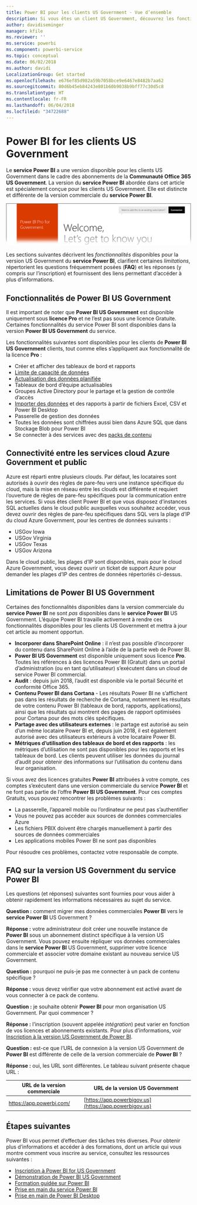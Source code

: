 ```yaml
---
title: Power BI pour les clients US Government - Vue d’ensemble
description: Si vous êtes un client US Government, découvrez les fonctionnalités et limitations du service Power BI US Government
author: davidiseminger
manager: kfile
ms.reviewer: ''
ms.service: powerbi
ms.component: powerbi-service
ms.topic: conceptual
ms.date: 06/02/2018
ms.author: davidi
LocalizationGroup: Get started
ms.openlocfilehash: e676ef85d982a59b7058bce9e6467e8482b7aa62
ms.sourcegitcommit: 80d6b45eb84243e801b60b9038b9bff77c30d5c8
ms.translationtype: HT
ms.contentlocale: fr-FR
ms.lasthandoff: 06/04/2018
ms.locfileid: "34722688"
---
```

# <a name="power-bi-for-us-government-customers"></a>Power BI for les clients US Government
Le **service Power BI** a une version disponible pour les clients US Government dans le cadre des abonnements de la **Communauté Office 365 US Government**. La version du **service Power BI** abordée dans cet article est spécialement conçue pour les clients US Government. Elle est distincte et différente de la version commerciale du **service Power BI**.

![](media/service-govus-overview/service_usgov_overview-1.png)

Les sections suivantes décrivent les *fonctionnalités* disponibles pour la version US Government du **service Power BI**, clarifient certaines *limitations*, répertorient les questions fréquemment posées (**FAQ**) et les réponses (y compris sur l’inscription) et fournissent des liens permettant d’accéder à plus d’informations.

## <a name="features-of-power-bi-us-government"></a>Fonctionnalités de Power BI US Government
Il est important de noter que **Power BI US Government** est disponible uniquement sous **licence Pro** et ne l’est pas sous une licence Gratuite. Certaines fonctionnalités du service Power BI sont disponibles dans la version **Power BI US Government** du service.

Les fonctionnalités suivantes sont disponibles pour les clients de **Power BI US Government** clients, tout comme elles s’appliquent aux fonctionnalité de la licence **Pro** :

* Créer et afficher des tableaux de bord et rapports
* [Limite de capacité de données](service-admin-manage-your-data-storage-in-power-bi.md)
* [Actualisation des données planifiée](refresh-data.md)
* Tableaux de bord d’équipe actualisables
* Groupes Active Directory pour le partage et la gestion de contrôle d’accès
* [Importer des données](service-get-data.md) et des rapports à partir de fichiers Excel, CSV et Power BI Desktop
* Passerelle de gestion des données
* Toutes les données sont chiffrées aussi bien dans Azure SQL que dans Stockage Blob pour Power BI
* Se connecter à des services avec des [packs de contenu](service-connect-to-services.md)

## <a name="connectivity-between-government-and-public-azure-cloud-services"></a>Connectivité entre les services cloud Azure Government et public 

Azure est réparti entre plusieurs clouds. Par défaut, les locataires sont autorisés à ouvrir des règles de pare-feu vers une instance spécifique du cloud, mais la mise en réseau entre les clouds est différente et requiert l’ouverture de règles de pare-feu spécifiques pour la communication entre les services. Si vous êtes client Power BI et que vous disposez d’instances SQL actuelles dans le cloud public auxquelles vous souhaitez accéder, vous devez ouvrir des règles de pare-feu spécifiques dans SQL vers la plage d’IP du cloud Azure Government, pour les centres de données suivants :

* USGov Iowa
* USGov Virginia
* USGov Texas
* USGov Arizona

Dans le cloud public, les plages d’IP sont disponibles, mais pour le cloud Azure Government, vous devez ouvrir un ticket de support Azure pour demander les plages d’IP des centres de données répertoriés ci-dessus. 


## <a name="limitations-of-power-bi-us-government"></a>Limitations de Power BI US Government
Certaines des fonctionnalités disponibles dans la version commerciale du **service Power BI** ne sont *pas* disponibles dans le **service Power BI** US Government. L’équipe Power BI travaille activement à rendre ces fonctionnalités disponibles pour les clients US Government et mettra à jour cet article au moment opportun.

* **Incorporer dans SharePoint Online** : il n’est pas possible d’incorporer du contenu dans SharePoint Online à l’aide de la partie web de Power BI.
* **Power BI US Government** est disponible uniquement sous licence **Pro**. Toutes les références à des licences Power BI (Gratuit) dans un portail d’administration (ou en tant qu’utilisateur) s’exécutent dans un cloud de service Power BI commercial.
* **Audit** : depuis juin 2018, l’audit est disponible via le portail Sécurité et conformité Office 365.
* **Contenu Power BI dans Cortana** - Les résultats Power BI ne s’affichent pas dans les résultats de recherche de Cortana, notamment les résultats de votre contenu Power BI (tableaux de bord, rapports, applications), ainsi que les résultats qui montrent des pages de rapport optimisées pour Cortana pour des mots clés spécifiques.
* **Partage avec des utilisateurs externes** : le partage est autorisé au sein d’un même locataire Power BI et, depuis juin 2018, il est également autorisé avec des utilisateurs extérieurs à votre locataire Power BI.
* **Métriques d’utilisation des tableaux de bord et des rapports** : les métriques d’utilisation ne sont pas disponibles pour les rapports et les tableaux de bord. Les clients peuvent utiliser les données du journal d’audit pour obtenir des informations sur l’utilisation du contenu dans leur organisation.

Si vous avez des licences gratuites **Power BI** attribuées à votre compte, ces comptes s’exécutent dans une version commerciale du service **Power BI** et ne font pas partie de l’offre **Power BI US Government**. Pour ces comptes Gratuits, vous pouvez rencontrer les problèmes suivants :

* La passerelle, l’appareil mobile ou l’ordinateur ne peut pas s’authentifier
* Vous ne pouvez pas accéder aux sources de données commerciales Azure
* Les fichiers PBIX doivent être chargés manuellement à partir des sources de données commerciales
* Les applications mobiles Power BI ne sont pas disponibles

Pour résoudre ces problèmes, contactez votre responsable de compte.

## <a name="frequently-asked-questions-faq-for-the-us-government-version-of-the-power-bi-service"></a>FAQ sur la version US Government du service Power BI
Les questions (et réponses) suivantes sont fournies pour vous aider à obtenir rapidement les informations nécessaires au sujet du service.

**Question :** comment migrer mes données commerciales **Power BI** vers le **service Power BI** US Government ?

**Réponse :** votre administrateur doit créer une nouvelle instance de **Power BI** sous un abonnement distinct spécifique à la version US Government. Vous pouvez ensuite répliquer vos données commerciales dans le **service Power BI** US Government, supprimer votre licence commerciale et associer votre domaine existant au nouveau service US Government.

**Question :** pourquoi ne puis-je pas me connecter à un pack de contenu spécifique ?

**Réponse :** vous devez vérifier que votre abonnement est activé avant de vous connecter à ce pack de contenu.

**Question :** je souhaite obtenir **Power BI** pour mon organisation US Government. Par quoi commencer ?

**Réponse :** l’inscription (souvent appelée *intégration*) peut varier en fonction de vos licences et abonnements existants. Pour plus d’informations, voir [Inscription à la version US Government de Power BI](service-govus-signup.md).

**Question :** est-ce que l’URL de connexion à la version US Government de **Power BI** est différente de celle de la version commerciale de **Power BI** ?

**Réponse :** oui, les URL sont différentes. Le tableau suivant présente chaque URL :

| URL de la version commerciale | URL de la version US Government |
| --- | --- |
| https://app.powerbi.com/ |[https://app.powerbigov.us](https://app.powerbigov.us) |

## <a name="next-steps"></a>Étapes suivantes
Power BI vous permet d’effectuer des tâches très diverses. Pour obtenir plus d’informations et accéder à des formations, dont un article qui vous montre comment vous inscrire au service, consultez les ressources suivantes :

* [Inscription à Power BI for US Government](service-govus-signup.md)
* <a href="https://channel9.msdn.com/Blogs/Azure/Cognitive-Services-HDInsight-and-Power-BI-on-Azure-Government">Démonstration de Power BI US Government</a>
* [Formation guidée sur Power BI](guided-learning/gettingstarted.yml?tutorial-step=1)
* [Prise en main du service Power BI](service-get-started.md)
* [Prise en main de Power BI Desktop](desktop-getting-started.md)


